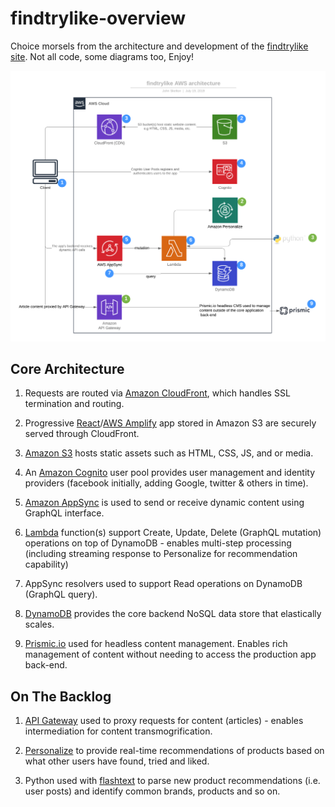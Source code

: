 # findtrylike-overview

Choice morsels from the architecture and development of the [findtrylike site](https://www.findtrylike.com/).  Not all code, some diagrams too, Enjoy!

![AWS Architecture Schematic - described in following text](common/images/AWS_Serverless_Web_App_Hosting.png "AWS Architecture Schematic")

## Core Architecture

1. Requests are routed via [Amazon CloudFront](https://aws.amazon.com/cloudfront/), which handles SSL termination and routing.

1. Progressive [React](https://reactjs.org/)/[AWS Amplify](https://aws.amazon.com/amplify/) app stored in Amazon S3 are securely served through CloudFront.

1. [Amazon S3](https://aws.amazon.com/s3/) hosts static assets such as HTML, CSS, JS, and or media.

1. An [Amazon Cognito](https://aws.amazon.com/cognito/) user pool provides user management and identity providers (facebook initially, adding Google, twitter & others in time).

1. [Amazon AppSync](https://aws.amazon.com/appsync/) is used to send or receive dynamic content using GraphQL interface.

1. [Lambda](https://aws.amazon.com/lambda/) function(s) support Create, Update, Delete (GraphQL mutation) operations on top of DynamoDB - enables multi-step processing (including streaming response to Personalize for recommendation capability)

1. AppSync resolvers used to support Read operations on DynamoDB (GraphQL query).

1. [DynamoDB](https://aws.amazon.com/dynamodb/) provides the core backend NoSQL data store that elastically scales.

1. [Prismic.io](https://prismic.io/) used for headless content management.  Enables rich management of content without needing to access the production app back-end.

## On The Backlog

1. [API Gateway](https://aws.amazon.com/api-gateway/) used to proxy requests for content (articles) - enables intermediation for content transmogrification.

1. [Personalize](https://aws.amazon.com/personalize/) to provide real-time recommendations of products based on what other users have found, tried and liked.

1. Python used with [flashtext](https://github.com/vi3k6i5/flashtext) to parse new product recommendations (i.e. user posts) and identify common brands, products and so on.

